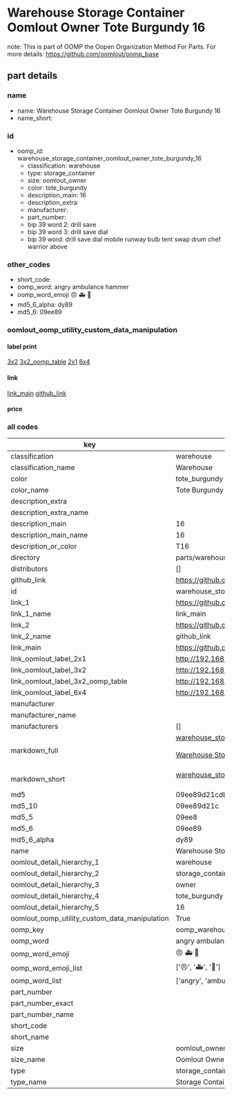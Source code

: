 # Warehouse Storage Container Oomlout Owner Tote Burgundy 16  

note: This is part of OOMP the Oopen Organization Method For Parts. For more details: https://github.com/oomlout/oomp_base

##  part details





### name
* name: Warehouse Storage Container Oomlout Owner Tote Burgundy 16
* name_short: 
### id
* oomp_id: warehouse_storage_container_oomlout_owner_tote_burgundy_16
  * classification: warehouse
  * type: storage_container
  * size: oomlout_owner
  * color: tote_burgundy
  * description_main: 16
  * description_extra: 
  * manufacturer: 
  * part_number: 
  * bip 39 word 2: drill save
  * bip 39 word 3: drill save dial
  * bip 39 word: drill save dial mobile runway bulb tent swap drum chef warrior above

### other_codes
* short_code: 
* oomp_word: angry ambulance hammer
* oomp_word_emoji :angry: :ambulance: :hammer:
* md5_6_alpha: dy89
* md5_6: 09ee89






### oomlout_oomp_utility_custom_data_manipulation
#### label print
[3x2](http://192.168.1.245:1112/?label=oomp%20dy89)
[3x2_oomp_table](http://192.168.1.107:1112/?label=oomp%20dy89)
[2x1](http://192.168.1.242:1112/?label=oomp%20dy89)
[6x4](http://192.168.1.55:1112/?label=oomp%20dy89)    

#### link

[link_main](https://github.com/oomlout/oomlout_oomp_current_version_messy/tree/main/parts/warehouse_storage_container_oomlout_owner_tote_burgundy_16) [github_link](https://github.com/oomlout/oomlout_oomp_part_src/tree/main/parts/warehouse_storage_container_oomlout_owner_tote_burgundy_16)                             

#### price







### all codes 
| key | value |  
| --- | --- |  
| classification | warehouse |  
| classification_name | Warehouse |  
| color | tote_burgundy |  
| color_name | Tote Burgundy |  
| description_extra |  |  
| description_extra_name |  |  
| description_main | 16 |  
| description_main_name | 16 |  
| description_or_color | T16 |  
| directory | parts/warehouse_storage_container_oomlout_owner_tote_burgundy_16 |  
| distributors | [] |  
| github_link | https://github.com/oomlout/oomlout_oomp_part_src/tree/main/parts/warehouse_storage_container_oomlout_owner_tote_burgundy_16 |  
| id | warehouse_storage_container_oomlout_owner_tote_burgundy_16 |  
| link_1 | https://github.com/oomlout/oomlout_oomp_current_version_messy/tree/main/parts/warehouse_storage_container_oomlout_owner_tote_burgundy_16 |  
| link_1_name | link_main |  
| link_2 | https://github.com/oomlout/oomlout_oomp_part_src/tree/main/parts/warehouse_storage_container_oomlout_owner_tote_burgundy_16 |  
| link_2_name | github_link |  
| link_main | https://github.com/oomlout/oomlout_oomp_current_version_messy/tree/main/parts/warehouse_storage_container_oomlout_owner_tote_burgundy_16 |  
| link_oomlout_label_2x1 | http://192.168.1.242:1112/?label=oomp%20dy89 |  
| link_oomlout_label_3x2 | http://192.168.1.245:1112/?label=oomp%20dy89 |  
| link_oomlout_label_3x2_oomp_table | http://192.168.1.107:1112/?label=oomp%20dy89 |  
| link_oomlout_label_6x4 | http://192.168.1.55:1112/?label=oomp%20dy89 |  
| manufacturer |  |  
| manufacturer_name |  |  
| manufacturers | [] |  
| markdown_full | [warehouse_storage_container_oomlout_owner_tote_burgundy_16](https://github.com/oomlout/oomlout_oomp_current_version_messy/tree/main/parts/warehouse_storage_container_oomlout_owner_tote_burgundy_16)<br>[](https://github.com/oomlout/oomlout_oomp_current_version_messy/tree/main/parts/warehouse_storage_container_oomlout_owner_tote_burgundy_16)<br>[Warehouse Storage Container Oomlout Owner Tote Burgundy 16](https://github.com/oomlout/oomlout_oomp_current_version_messy/tree/main/parts/warehouse_storage_container_oomlout_owner_tote_burgundy_16)<br><br> |  
| markdown_short | [warehouse_storage_container_oomlout_owner_tote_burgundy_16](https://github.com/oomlout/oomlout_oomp_current_version_messy/tree/main/parts/warehouse_storage_container_oomlout_owner_tote_burgundy_16)<br><br> |  
| md5 | 09ee89d21cdb5be877deb8e67a2ff217 |  
| md5_10 | 09ee89d21c |  
| md5_5 | 09ee8 |  
| md5_6 | 09ee89 |  
| md5_6_alpha | dy89 |  
| name | Warehouse Storage Container Oomlout Owner Tote Burgundy 16 |  
| oomlout_detail_hierarchy_1 | warehouse |  
| oomlout_detail_hierarchy_2 | storage_container |  
| oomlout_detail_hierarchy_3 | owner |  
| oomlout_detail_hierarchy_4 | tote_burgundy |  
| oomlout_detail_hierarchy_5 | 16 |  
| oomlout_oomp_utility_custom_data_manipulation | True |  
| oomp_key | oomp_warehouse_storage_container_oomlout_owner_tote_burgundy_16 |  
| oomp_word | angry ambulance hammer |  
| oomp_word_emoji | :angry: :ambulance: :hammer: |  
| oomp_word_emoji_list | [':angry:', ':ambulance:', ':hammer:'] |  
| oomp_word_list | ['angry', 'ambulance', 'hammer'] |  
| part_number |  |  
| part_number_exact |  |  
| part_number_name |  |  
| short_code |  |  
| short_name |  |  
| size | oomlout_owner |  
| size_name | Oomlout Owner |  
| type | storage_container |  
| type_name | Storage Container |  
